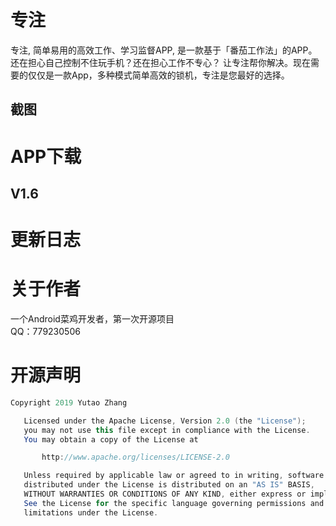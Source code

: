# 专注
专注, 简单易用的高效工作、学习监督APP, 是一款基于「番茄工作法」的APP。
还在担心自己控制不住玩手机？还在担心工作不专心？
让专注帮你解决。现在需要的仅仅是一款App，多种模式简单高效的锁机，专注是您最好的选择。
## 截图
# APP下载
## V1.6

# 更新日志

# 关于作者
一个Android菜鸡开发者，第一次开源项目  
QQ：779230506
# 开源声明
```java  
Copyright 2019 Yutao Zhang

   Licensed under the Apache License, Version 2.0 (the "License");
   you may not use this file except in compliance with the License.
   You may obtain a copy of the License at

       http://www.apache.org/licenses/LICENSE-2.0

   Unless required by applicable law or agreed to in writing, software
   distributed under the License is distributed on an "AS IS" BASIS,
   WITHOUT WARRANTIES OR CONDITIONS OF ANY KIND, either express or implied.
   See the License for the specific language governing permissions and
   limitations under the License.
```




